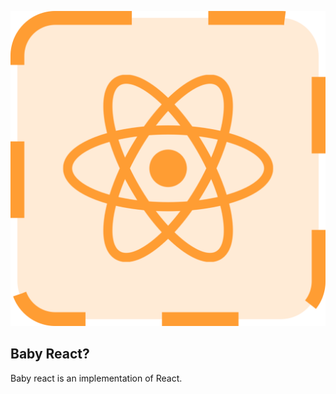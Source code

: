 ![Logo](https://raw.githubusercontent.com/erenworld/react/main/.github/assets/logo.svg)

## Baby React?

Baby react is an implementation of React.

